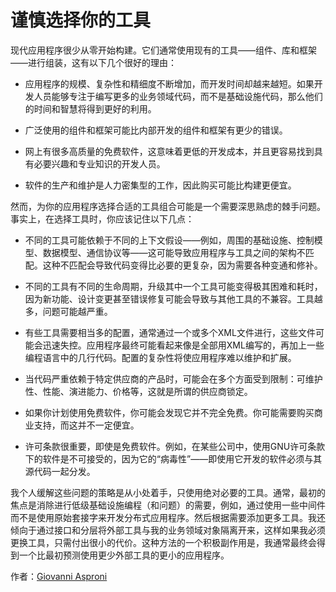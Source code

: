 # 谨慎选择你的工具

现代应用程序很少从零开始构建。它们通常使用现有的工具——组件、库和框架——进行组装，这有以下几个很好的理由：

- 应用程序的规模、复杂性和精细度不断增加，而开发时间却越来越短。如果开发人员能够专注于编写更多的业务领域代码，而不是基础设施代码，那么他们的时间和智慧将得到更好的利用。

- 广泛使用的组件和框架可能比内部开发的组件和框架有更少的错误。

- 网上有很多高质量的免费软件，这意味着更低的开发成本，并且更容易找到具有必要兴趣和专业知识的开发人员。

- 软件的生产和维护是人力密集型的工作，因此购买可能比构建更便宜。

然而，为你的应用程序选择合适的工具组合可能是一个需要深思熟虑的棘手问题。事实上，在选择工具时，你应该记住以下几点：

- 不同的工具可能依赖于不同的上下文假设——例如，周围的基础设施、控制模型、数据模型、通信协议等——这可能导致应用程序与工具之间的架构不匹配。这种不匹配会导致代码变得比必要的更复杂，因为需要各种变通和修补。

- 不同的工具有不同的生命周期，升级其中一个工具可能变得极其困难和耗时，因为新功能、设计变更甚至错误修复可能会导致与其他工具的不兼容。工具越多，问题可能越严重。

- 有些工具需要相当多的配置，通常通过一个或多个XML文件进行，这些文件可能会迅速失控。应用程序最终可能看起来像是全部用XML编写的，再加上一些编程语言中的几行代码。配置的复杂性将使应用程序难以维护和扩展。

- 当代码严重依赖于特定供应商的产品时，可能会在多个方面受到限制：可维护性、性能、演进能力、价格等，这就是所谓的供应商锁定。

- 如果你计划使用免费软件，你可能会发现它并不完全免费。你可能需要购买商业支持，而这并不一定便宜。

- 许可条款很重要，即使是免费软件。例如，在某些公司中，使用GNU许可条款下的软件是不可接受的，因为它的“病毒性”——即使用它开发的软件必须与其源代码一起分发。

我个人缓解这些问题的策略是从小处着手，只使用绝对必要的工具。通常，最初的焦点是消除进行低级基础设施编程（和问题）的需要，例如，通过使用一些中间件而不是使用原始套接字来开发分布式应用程序。然后根据需要添加更多工具。我还倾向于通过接口和分层将外部工具与我的业务领域对象隔离开来，这样如果我必须更换工具，只需付出很小的代价。这种方法的一个积极副作用是，我通常最终会得到一个比最初预测使用更少外部工具的更小的应用程序。

作者：[Giovanni Asproni](http://programmer.97things.oreilly.com/wiki/index.php/Giovanni_Asproni)